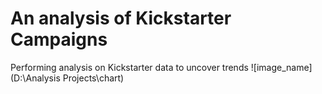 # An analysis of Kickstarter Campaigns
Performing analysis on Kickstarter data to uncover trends
![image_name](D:\Analysis Projects\chart)
